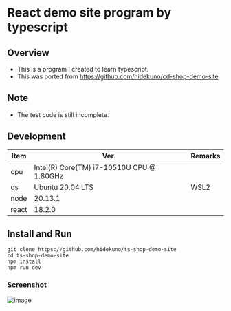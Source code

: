 React demo site program by typescript
=================
## Overview
- This is a program I created to learn typescript.
- This was ported from https://github.com/hidekuno/cd-shop-demo-site.

## Note
- The test code is still incomplete.

## Development
| Item   | Ver. |Remarks|
|--------|--------|--------|
| cpu     | Intel(R) Core(TM) i7-10510U CPU @ 1.80GHz ||
| os     | Ubuntu 20.04 LTS |WSL2|
| node    | 20.13.1||
| react   | 18.2.0||

## Install and Run
```
git clone https://github.com/hidekuno/ts-shop-demo-site
cd ts-shop-demo-site
npm install
npm run dev
```
### Screenshot

![image](https://github.com/hidekuno/jvn/assets/22115777/cb6b71fd-2cdb-497b-95f2-1e34d7994d7e)
